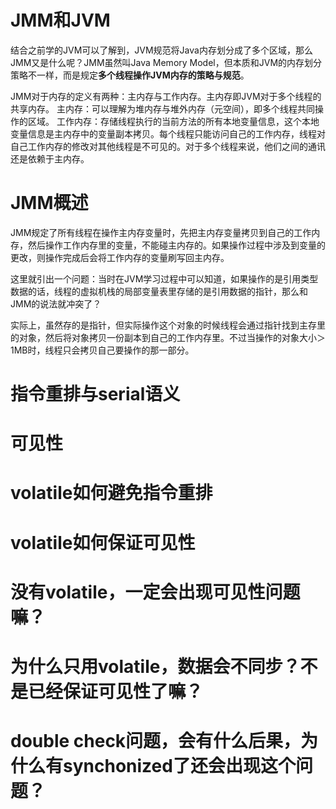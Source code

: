 # JMM和JVM

结合之前学的JVM可以了解到，JVM规范将Java内存划分成了多个区域，那么JMM又是什么呢？JMM虽然叫Java Memory Model，但本质和JVM的内存划分策略不一样，而是规定**多个线程操作JVM内存的策略与规范**。

JMM对于内存的定义有两种：主内存与工作内存。主内存即JVM对于多个线程的共享内存。
主内存：可以理解为堆内存与堆外内存（元空间），即多个线程共同操作的区域。
工作内存：存储线程执行的当前方法的所有本地变量信息，这个本地变量信息是主内存中的变量副本拷贝。每个线程只能访问自己的工作内存，线程对自己工作内存的修改对其他线程是不可见的。对于多个线程来说，他们之间的通讯还是依赖于主内存。

# JMM概述

JMM规定了所有线程在操作主内存变量时，先把主内存变量拷贝到自己的工作内存，然后操作工作内存里的变量，不能碰主内存的。如果操作过程中涉及到变量的更改，则操作完成后会将工作内存的变量刷写回主内存。

这里就引出一个问题：当时在JVM学习过程中可以知道，如果操作的是引用类型数据的话，线程的虚拟机栈的局部变量表里存储的是引用数据的指针，那么和JMM的说法就冲突了？

实际上，虽然存的是指针，但实际操作这个对象的时候线程会通过指针找到主存里的对象，然后将对象拷贝一份副本到自己的工作内存里。不过当操作的对象大小＞1MB时，线程只会拷贝自己要操作的那一部分。

# 指令重排与serial语义

# 可见性

# volatile如何避免指令重排

# volatile如何保证可见性

# 没有volatile，一定会出现可见性问题嘛？

# 为什么只用volatile，数据会不同步？不是已经保证可见性了嘛？

# double check问题，会有什么后果，为什么有synchonized了还会出现这个问题？

